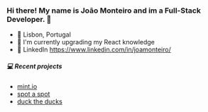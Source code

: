 ### Hi there! My name is João Monteiro and im a Full-Stack Developer. 👋

- 📍 Lisbon, Portugal
- 🌱 I'm currently upgrading my React knowledge
- 🤝 LinkedIn https://www.linkedin.com/in/joamonteiro/ 

##### 💻 Recent projects
- [mint.io](https://mint-io.netlify.app/)
- [spot a spot](https://spot-a-spot.herokuapp.com/)
- [duck the ducks](https://duck-the-ducks.netlify.app/)

<!--
**joamonteiro/joamonteiro** is a ✨ _special_ ✨ repository because its `README.md` (this file) appears on your GitHub profile.

Here are some ideas to get you started:

- 
-->
